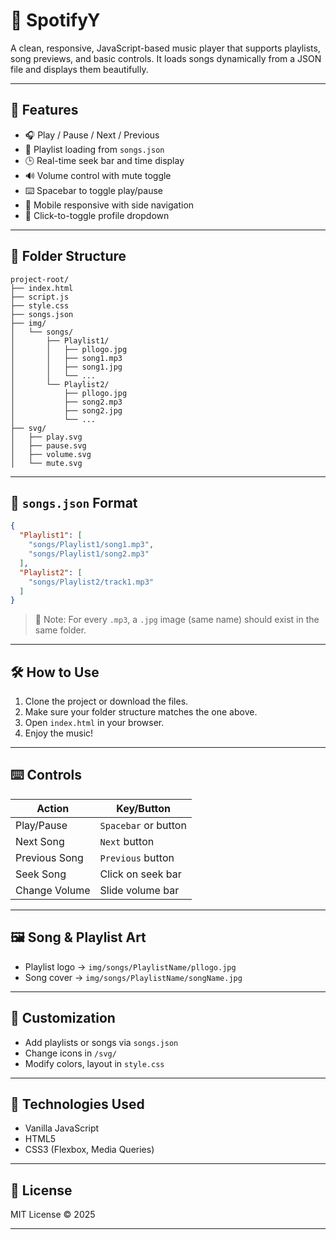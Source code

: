# 🎵 SpotifyY

A clean, responsive, JavaScript-based music player that supports playlists, song previews, and basic controls. It loads songs dynamically from a JSON file and displays them beautifully.

---

## 🚀 Features

- 🎧 Play / Pause / Next / Previous
- 📁 Playlist loading from `songs.json`
- 🕒 Real-time seek bar and time display
- 🔊 Volume control with mute toggle
- ⌨️ Spacebar to toggle play/pause
- 📱 Mobile responsive with side navigation
- 👤 Click-to-toggle profile dropdown

---

## 📁 Folder Structure

```
project-root/
├── index.html
├── script.js
├── style.css
├── songs.json
├── img/
│   └── songs/
│       ├── Playlist1/
│       │   ├── pllogo.jpg
│       │   ├── song1.mp3
│       │   ├── song1.jpg
│       │   └── ...
│       └── Playlist2/
│           ├── pllogo.jpg
│           ├── song2.mp3
│           ├── song2.jpg
│           └── ...
├── svg/
│   ├── play.svg
│   ├── pause.svg
│   ├── volume.svg
│   └── mute.svg
```

---

## 📄 `songs.json` Format

```json
{
  "Playlist1": [
    "songs/Playlist1/song1.mp3",
    "songs/Playlist1/song2.mp3"
  ],
  "Playlist2": [
    "songs/Playlist2/track1.mp3"
  ]
}
```

> 🎨 Note: For every `.mp3`, a `.jpg` image (same name) should exist in the same folder.

---

## 🛠 How to Use

1. Clone the project or download the files.
2. Make sure your folder structure matches the one above.
3. Open `index.html` in your browser.
4. Enjoy the music!

---

## ⌨️ Controls

| Action          | Key/Button         |
|-----------------|--------------------|
| Play/Pause      | `Spacebar` or button |
| Next Song       | `Next` button       |
| Previous Song   | `Previous` button   |
| Seek Song       | Click on seek bar   |
| Change Volume   | Slide volume bar    |

---

## 🖼 Song & Playlist Art

- Playlist logo → `img/songs/PlaylistName/pllogo.jpg`
- Song cover → `img/songs/PlaylistName/songName.jpg`

---

## 🔧 Customization

- Add playlists or songs via `songs.json`
- Change icons in `/svg/`
- Modify colors, layout in `style.css`

---

## 🧠 Technologies Used

- Vanilla JavaScript
- HTML5
- CSS3 (Flexbox, Media Queries)

---

## 📄 License

MIT License © 2025

---
